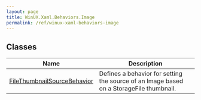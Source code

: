 ```yaml
---
layout: page
title: WinUX.Xaml.Behaviors.Image
permalink: /ref/winux-xaml-behaviors-image
---
```


## Classes

| Name | Description |
|---|---|
| [FileThumbnailSourceBehavior](winux-xaml-behaviors-image-filethumbnailsourcebehavior) | Defines a behavior for setting the source of an Image based on a StorageFile thumbnail. |
